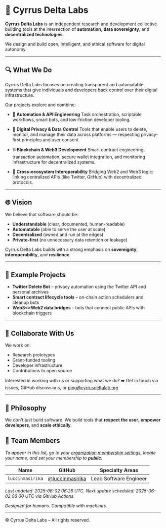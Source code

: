 # 🧬 Cyrrus Delta Labs

**Cyrrus Delta Labs** is an independent research and development collective building tools at the intersection of **automation**, **data sovereignty**, and **decentralized technologies**.

We design and build open, intelligent, and ethical software for digital autonomy.

---

## 🔍 What We Do

Cyrrus Delta Labs focuses on creating transparent and automatable systems that give individuals and developers back control over their digital infrastructure.

Our projects explore and combine:

- 🔁 **Automation & API Engineering**
  Task orchestration, scriptable workflows, smart bots, and low-friction developer tooling.

- 🧠 **Digital Privacy & Data Control**
  Tools that enable users to delete, monitor, and manage their data across platforms — respecting privacy-first principles and user consent.

- ⛓️ **Blockchain & Web3 Development**
  Smart contract engineering, transaction automation, secure wallet integration, and monitoring infrastructure for decentralized systems.

- 📡 **Cross-ecosystem Interoperability**
  Bridging Web2 and Web3 logic: linking centralized APIs (like Twitter, GitHub) with decentralized protocols.

---

## 🌐 Vision

We believe that software should be:

- **Understandable** (clear, documented, human-readable)
- **Automatable** (able to serve the user at scale)
- **Decentralized** (owned and run at the edges)
- **Private-first** (no unnecessary data retention or leakage)

Cyrrus Delta Labs builds with a strong emphasis on **sovereignty**, **interoperability**, and **resilience**.

---

## 🧪 Example Projects

- **Twitter Delete Bot** – privacy automation using the Twitter API and personal archives
- **Smart contract lifecycle tools** – on-chain action schedulers and cleanup bots
- **Web3<>Web2 data bridges** – bots that connect public APIs with blockchain triggers

---

## 🤝 Collaborate With Us

We work on:

- Research prototypes
- Grant-funded tooling
- Developer infrastructure
- Contributions to open source

Interested in working with us or supporting what we do?
➡️ Get in touch via issues, GitHub discussions, or [ping@cyrrusdeltalab.org](mailto:ping@cyrrusdeltalab.org)

---

## 🧭 Philosophy

We don't just build software.
We build tools that **respect the user**, **empower developers**, and **scale ethically**.

## 👥 Team Members

*To appear in this list, go to your [organization membership settings](https://github.com/orgs/Cyrrus-Delta-Labs/people), locate your name, and set your membership to **public**.*

<!-- START_TEAM_TABLE -->
| Name        | GitHub        | Specialty Areas                         |
|-------------|---------------|------------------------------------------|
| `luccinmasirika` | [@luccinmasirika](https://github.com/luccinmasirika) | Lead Software Engineer | Web & Blockchain Developer  |

_Last updated: 2025-06-02 06:26 UTC. Next update scheduled: 2025-06-02 06:00 UTC via GitHub Actions._
<!-- END_TEAM_TABLE -->

_Designed for humans. Compatible with machines._

---

© Cyrrus Delta Labs – All rights reserved.
